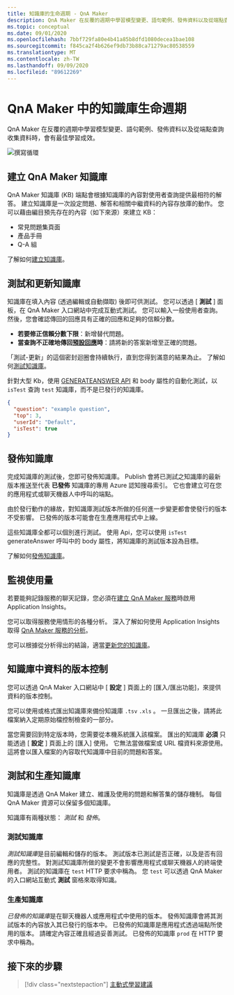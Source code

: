 ```yaml
---
title: 知識庫的生命週期 - QnA Maker
description: QnA Maker 在反覆的週期中學習模型變更、語句範例、發佈資料以及從端點查詢收集資料時，會有最佳學習成效。
ms.topic: conceptual
ms.date: 09/01/2020
ms.openlocfilehash: 7bbf729fa80e4b41a85b8dfd1080decea1bae108
ms.sourcegitcommit: f845ca2f4b626ef9db73b88ca71279ac80538559
ms.translationtype: MT
ms.contentlocale: zh-TW
ms.lasthandoff: 09/09/2020
ms.locfileid: "89612269"
---
```

# <a name="knowledge-base-lifecycle-in-qna-maker"></a>QnA Maker 中的知識庫生命週期
QnA Maker 在反覆的週期中學習模型變更、語句範例、發佈資料以及從端點查詢收集資料時，會有最佳學習成效。

![撰寫循環](../media/qnamaker-concepts-lifecycle/kb-lifecycle.png)

## <a name="creating-a-qna-maker-knowledge-base"></a>建立 QnA Maker 知識庫
QnA Maker 知識庫 (KB) 端點會根據知識庫的內容對使用者查詢提供最相符的解答。 建立知識庫是一次設定問題、解答和相關中繼資料的內容存放庫的動作。 您可以藉由編目預先存在的內容（如下來源）來建立 KB：

- 常見問題集頁面
- 產品手冊
- Q-A 組

了解如何[建立知識庫](../quickstarts/create-publish-knowledge-base.md)。

## <a name="testing-and-updating-the-knowledge-base"></a>測試和更新知識庫

知識庫在填入內容 (透過編輯或自動擷取) 後即可供測試。 您可以透過 [ **測試** ] 面板，在 QnA Maker 入口網站中完成互動式測試。 您可以輸入一般使用者查詢。 然後，您會確認傳回的回應具有正確的回應和足夠的信賴分數。


* **若要修正信賴分數下限**：新增替代問題。
* **當查詢不正確地傳回[預設回應](../How-to/change-default-answer.md)時**：請將新的答案新增至正確的問題。

「測試-更新」的這個密封迴圈會持續執行，直到您得到滿意的結果為止。 了解如何[測試知識庫](../How-To/test-knowledge-base.md)。

針對大型 Kb，使用 [GENERATEANSWER API](../how-to/metadata-generateanswer-usage.md#get-answer-predictions-with-the-generateanswer-api) 和 body 屬性的自動化測試，以 `isTest` 查詢 `test` 知識庫，而不是已發行的知識庫。

```json
{
  "question": "example question",
  "top": 3,
  "userId": "Default",
  "isTest": true
}
```

## <a name="publish-the-knowledge-base"></a>發佈知識庫
完成知識庫的測試後，您即可發佈知識庫。 Publish 會將已測試之知識庫的最新版本推送至代表 **已發佈** 知識庫的專用 Azure 認知搜尋索引。 它也會建立可在您的應用程式或聊天機器人中呼叫的端點。

由於發行動作的緣故，對知識庫測試版本所做的任何進一步變更都會使發行的版本不受影響。 已發佈的版本可能會在生產應用程式中上線。

這些知識庫全都可以個別進行測試。 使用 Api，您可以使用 `isTest` generateAnswer 呼叫中的 body 屬性，將知識庫的測試版本設為目標。

了解如何[發佈知識庫](../Quickstarts/create-publish-knowledge-base.md#publish-the-knowledge-base)。

## <a name="monitor-usage"></a>監視使用量
若要能夠記錄服務的聊天記錄，您必須在[建立 QnA Maker 服務](../How-To/set-up-qnamaker-service-azure.md)時啟用 Application Insights。

您可以取得服務使用情形的各種分析。 深入了解如何使用 Application Insights 取得 [QnA Maker 服務的分析](../How-To/get-analytics-knowledge-base.md)。

您可以根據從分析得出的結論，適當[更新您的知識庫](../How-To/edit-knowledge-base.md)。

## <a name="version-control-for-data-in-your-knowledge-base"></a>知識庫中資料的版本控制

您可以透過 QnA Maker 入口網站中 [ **設定** ] 頁面上的 [匯入/匯出功能]，來提供資料的版本控制。

您可以使用或格式匯出知識庫來備份知識庫 `.tsv` `.xls` 。 一旦匯出之後，請將此檔案納入定期原始檔控制檢查的一部分。

當您需要回到特定版本時，您需要從本機系統匯入該檔案。 匯出的知識庫 **必須** 只能透過 [ **設定** ] 頁面上的 [匯入] 使用。 它無法當做檔案或 URL 檔資料來源使用。 這將會以匯入檔案的內容取代知識庫中目前的問題和答案。

## <a name="test-and-production-knowledge-base"></a>測試和生產知識庫
知識庫是透過 QnA Maker 建立、維護及使用的問題和解答集的儲存機制。 每個 QnA Maker 資源可以保留多個知識庫。

知識庫有兩種狀態： *測試* 和 *發佈*。

### <a name="test-knowledge-base"></a>測試知識庫

*測試知識庫*是目前編輯和儲存的版本。 測試版本已測試是否正確，以及是否有回應的完整性。 對測試知識庫所做的變更不會影響應用程式或聊天機器人的終端使用者。 測試的知識庫在 `test` HTTP 要求中稱為。 您 `test` 可以透過 QnA Maker 的入口網站互動式 **測試** 窗格來取得知識。

### <a name="production-knowledge-base"></a>生產知識庫

*已發佈的知識庫*是在聊天機器人或應用程式中使用的版本。 發佈知識庫會將其測試版本的內容放入其已發行的版本中。 已發佈的知識庫是應用程式透過端點所使用的版本。 請確定內容正確且經過妥善測試。 已發佈的知識庫 `prod` 在 HTTP 要求中稱為。


## <a name="next-steps"></a>接下來的步驟

> [!div class="nextstepaction"]
> [主動式學習建議](./active-learning-suggestions.md)